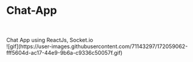 # Chat-App
<br>
<br>
Chat App using ReactJs, Socket.io
<br>
![gif](https://user-images.githubusercontent.com/71143297/172059062-fff5604d-ac17-44e9-9b6a-c9336c50057f.gif)
